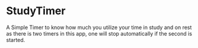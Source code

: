 # StudyTimer
A Simple Timer to know how much you utilize your time in study and on rest as there is two timers in this app, one will stop automatically if the second is started.
